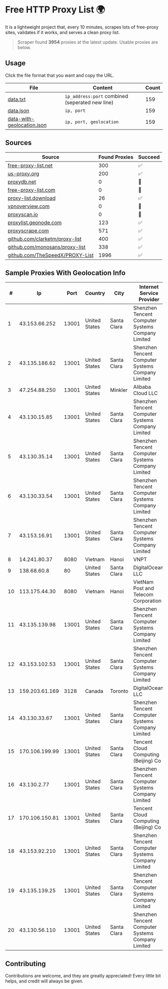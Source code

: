 
# Free HTTP Proxy List 🌍

It is a lightweight project that, every 10 minutes, scrapes lots of free-proxy sites, validates if it works, and serves a clean proxy list.


> Scraper found **3954** proxies at the latest update. Usable proxies are below.

## Usage

Click the file format that you want and copy the URL.


|File|Content|Count|
|----|-------|-----|
|[data.txt](https://raw.githubusercontent.com/themiralay/Proxy-List-World/master/data.txt)|`ip_address:port` combined (seperated new line)|159|
|[data.json](https://raw.githubusercontent.com/themiralay/Proxy-List-World/master/data.json)|`ip, port`|159|
|[data-with-geolocation.json](https://raw.githubusercontent.com/themiralay/Proxy-List-World/master/data-with-geolocation.json)|`ip, port, geolocation`|159|

## Sources

|Source|Found Proxies|Succeed|
|------|-------------|-------|
|[free-proxy-list.net](https://free-proxy-list.net)|300|✅|
|[us-proxy.org](https://www.us-proxy.org)|200|✅|
|[proxydb.net](http://proxydb.net)|0|🚫|
|[free-proxy-list.com](https://free-proxy-list.com/?page=&port=&type%5B%5D=http&type%5B%5D=https&up_time=0&search=Search)|0|🚫|
|[proxy-list.download](https://www.proxy-list.download/HTTP)|26|✅|
|[vpnoverview.com](https://vpnoverview.com/privacy/anonymous-browsing/free-proxy-servers)|0|🚫|
|[proxyscan.io](https://www.proxyscan.io)|0|🚫|
|[proxylist.geonode.com](https://proxylist.geonode.com/api/proxy-list?limit=300&page=1&sort_by=lastChecked&sort_type=desc&protocols=http,https)|123|✅|
|[proxyscrape.com](https://api.proxyscrape.com/v2/?request=displayproxies&protocol=http&timeout=10000&country=all&ssl=all&anonymity=all)|571|✅|
|[github.com/clarketm/proxy-list](https://raw.githubusercontent.com/clarketm/proxy-list/master/proxy-list-raw.txt)|400|✅|
|[github.com/monosans/proxy-list](https://raw.githubusercontent.com/monosans/proxy-list/main/proxies/http.txt)|338|✅|
|[github.com/TheSpeedX/PROXY-List](https://raw.githubusercontent.com/TheSpeedX/PROXY-List/master/http.txt)|1996|✅|


## Sample Proxies With Geolocation Info

|#|Ip|Port|Country|City|Internet Service Provider|
|-|--|----|-------|----|-------------------------|
|1|43.153.66.252|13001|United States|Santa Clara|Shenzhen Tencent Computer Systems Company Limited|
|2|43.135.186.62|13001|United States|Santa Clara|Shenzhen Tencent Computer Systems Company Limited|
|3|47.254.88.250|13001|United States|Minkler|Alibaba Cloud LLC|
|4|43.130.15.85|13001|United States|Santa Clara|Shenzhen Tencent Computer Systems Company Limited|
|5|43.130.35.14|13001|United States|Santa Clara|Shenzhen Tencent Computer Systems Company Limited|
|6|43.130.33.54|13001|United States|Santa Clara|Shenzhen Tencent Computer Systems Company Limited|
|7|43.153.16.91|13001|United States|Santa Clara|Shenzhen Tencent Computer Systems Company Limited|
|8|14.241.80.37|8080|Vietnam|Hanoi|VNPT|
|9|138.68.60.8|80|United States|Santa Clara|DigitalOcean, LLC|
|10|113.175.44.30|8080|Vietnam|Hanoi|VietNam Post and Telecom Corporation|
|11|43.135.139.98|13001|United States|Santa Clara|Shenzhen Tencent Computer Systems Company Limited|
|12|43.153.102.53|13001|United States|Santa Clara|Shenzhen Tencent Computer Systems Company Limited|
|13|159.203.61.169|3128|Canada|Toronto|DigitalOcean, LLC|
|14|43.130.33.67|13001|United States|Santa Clara|Shenzhen Tencent Computer Systems Company Limited|
|15|170.106.199.99|13001|United States|Santa Clara|Tencent Cloud Computing (Beijing) Co|
|16|43.130.2.77|13001|United States|Santa Clara|Shenzhen Tencent Computer Systems Company Limited|
|17|170.106.150.81|13001|United States|Santa Clara|Tencent Cloud Computing (Beijing) Co|
|18|43.153.92.210|13001|United States|Santa Clara|Shenzhen Tencent Computer Systems Company Limited|
|19|43.135.139.25|13001|United States|Santa Clara|Shenzhen Tencent Computer Systems Company Limited|
|20|43.130.56.110|13001|United States|Santa Clara|Shenzhen Tencent Computer Systems Company Limited|



## Contributing

Contributions are welcome, and they are greatly appreciated! Every
little bit helps, and credit will always be given.

